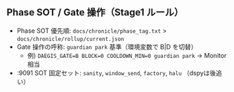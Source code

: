 
## Phase SOT / Gate 操作（Stage1 ルール）
- Phase SOT 優先順: `docs/chronicle/phase_tag.txt` > `docs/chronicle/rollup/current.json`
- Gate 操作の呼称: `guardian park` 基準（環境変数で B|D を切替）
  - 例) `DAEGIS_GATE=B BLOCK=0 COOLDOWN_MIN=0 guardian park` → Monitor相当
- :9091 SOT 固定セット: `sanity`, `window_send`, `factory`, `halu` （dspyは後追い）
